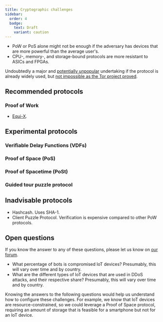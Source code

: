 ```yaml
---
title: Cryptographic challenges
sidebar:
  order: 4
  badge:
    text: Draft
    variant: caution
---
```


- PoW or PoS alone might not be enough if the adversary has devices that are more powerful than the average user's.
- CPU-, memory-, and storage-bound protocols are more resistant to ASICs and FPGAs.

Undoubtedly a major and [potentially unpopular](https://github.com/mastodon/mastodon/issues/29273#issuecomment-1954202970) undertaking if the protocol is already widely used, but [not impossible as the Tor project proved](https://blog.torproject.org/introducing-proof-of-work-defense-for-onion-services/).

## Recommended protocols

### Proof of Work

- [Equi-X](https://github.com/tevador/equix).

## Experimental protocols

### Verifiable Delay Functions (VDFs)

### Proof of Space (PoS)

### Proof of Spacetime (PoSt)

### Guided tour puzzle protocol

## Inadvisable protocols

- Hashcash. Uses SHA-1.
- Client Puzzle Protocol. Verification is expensive compared to other PoW protocols.

## Open questions

If you know the answer to any of these questions,
please let us know on [our forum](https://github.com/relaycorp/ddos-report/discussions).

- What percentage of bots is compromised IoT devices? Presumably, this will vary over time and by country.
- What are the different types of IoT devices that are used in DDoS attacks, and their respective share? Presumably, this will vary over time and by country.

Knowing the answers to the following questions would help us understand how to configure these challenges.
For example, we know that IoT devices are resource-constrained,
so we could leverage a Proof of Space protocol,
requiring an amount of storage that is feasible for a smartphone but not for an IoT device.
